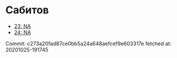 # Сабитов
- [23: NA](23.md)
- [24: NA](24.md)

Commit: c273a20fad87ce0bb5a24a648aefcef9e603317e
 fetched at: 20201025-191745
